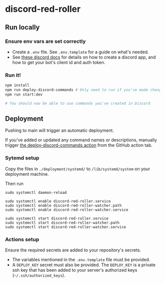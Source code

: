 # discord-red-roller

## Run locally

### Ensure env vars are set correctly

- Create a `.env` file. See `.env.template` for a guide on what's needed.
- See [these discord docs](https://discord.com/developers/docs/quick-start/getting-started#step-1-creating-an-app) for details on how to create a discord app, and how to get your bot's client id and auth token.

### Run it!

```sh
npm install
npm run deploy-discord-commands # Only need to run if you've made changes to command metadata
npm run start:dev

# You should now be able to use commands you've created in Discord
```

## Deployment

Pushing to main will trigger an automatic deployment.

If you've added or updated any command names or descriptions, manually trigger [the deploy-discord-commands action](https://github.com/jedster1111/discord-red-roller/actions/workflows/deploy-discord-commands.yml) from the GitHub action tab.

### Sytemd setup

Copy the files in `./deployment/systemd/` to `/lib/systemd/system` on your deployment machine.

Then run

```
sudo systemctl daemon-reload

sudo systemctl enable discord-red-roller.service
sudo systemctl enable discord-red-roller-watcher.path
sudo systemctl enable discord-red-roller-watcher.service

sudo systemctl start discord-red-roller.service
sudo systemctl start discord-red-roller-watcher.path
sudo systemctl start discord-red-roller-watcher.service
```

### Actions setup

Ensure the required secrets are added to your repository's secrets.

- The variables mentioned in the `.env.template` file must be provided.
- A `DEPLOY_KEY` secret must also be provided. The `DEPLOY_KEY` is a private ssh key that has been added to your server's authorized keys (`~/.ssh/authorized_keys`).
